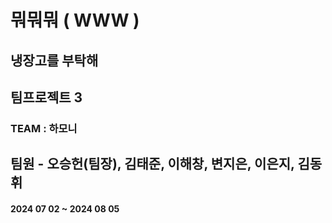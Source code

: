 # 뭐뭐뭐 ( WWW )
## 냉장고를 부탁해

## 팀프로젝트 3
### TEAM : 하모니

## 팀원 - 오승헌(팀장), 김태준, 이해창, 변지은, 이은지, 김동휘

#### 2024 07 02 ~ 2024 08 05

